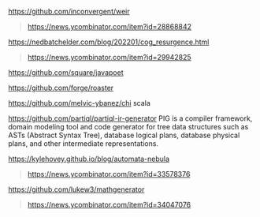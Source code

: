 https://github.com/inconvergent/weir
> https://news.ycombinator.com/item?id=28868842

https://nedbatchelder.com/blog/202201/cog_resurgence.html
> https://news.ycombinator.com/item?id=29942825

https://github.com/square/javapoet

https://github.com/forge/roaster

https://github.com/melvic-ybanez/chi scala

https://github.com/partiql/partiql-ir-generator PIG is a compiler framework, domain modeling tool and code generator for tree data structures such as ASTs (Abstract Syntax Tree), database logical plans, database physical plans, and other intermediate representations.

https://kylehovey.github.io/blog/automata-nebula
> https://news.ycombinator.com/item?id=33578376

https://github.com/lukew3/mathgenerator
> https://news.ycombinator.com/item?id=34047076
